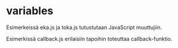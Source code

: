 # variables

Esimerkeissä eka.js ja toka.js tutustutaan JavaScript muuttujiin.

Esimerkissä callback.js erilaisiin tapoihin toteuttaa callback-funktio.
